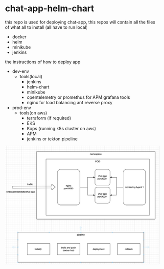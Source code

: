 # chat-app-helm-chart
this repo is used for deploying chat-app,
this repos will contain all the files of
what all to install (all have to run local)

- docker
- helm
- minikube
- jenkins


the instructions of how to deploy app
- dev-env
    - tools(local)
       - jenkins
       - helm-chart
       - minikube
       - opentelemetry or promethus for APM grafana tools
       - nginx for load balancing anf reverse proxy
- prod-env
    - tools(on aws)
        - terraform (if required)
        - EKS
        - Kops (running k8s cluster on aws)
        - APM 
        - jenkins or tekton pipeline

![architetcture](/images/architecture.png)
